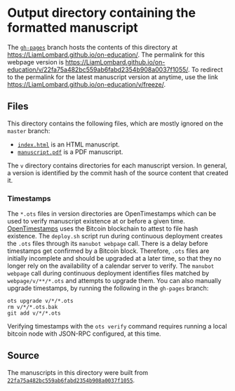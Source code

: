 # Output directory containing the formatted manuscript

The [`gh-pages`](https://github.com/LiamLombard/on-education/tree/gh-pages) branch hosts the contents of this directory at <https://LiamLombard.github.io/on-education/>.
The permalink for this webpage version is <https://LiamLombard.github.io/on-education/v/22fa75a482bc559ab6fabd2354b908a0037f1055/>.
To redirect to the permalink for the latest manuscript version at anytime, use the link <https://LiamLombard.github.io/on-education/v/freeze/>.

## Files

This directory contains the following files, which are mostly ignored on the `master` branch:

+ [`index.html`](index.html) is an HTML manuscript.
+ [`manuscript.pdf`](manuscript.pdf) is a PDF manuscript.

The `v` directory contains directories for each manuscript version.
In general, a version is identified by the commit hash of the source content that created it.

### Timestamps

The `*.ots` files in version directories are OpenTimestamps which can be used to verify manuscript existence at or before a given time.
[OpenTimestamps](https://opentimestamps.org/) uses the Bitcoin blockchain to attest to file hash existence.
The `deploy.sh` script run during continuous deployment creates the `.ots` files through its `manubot webpage` call.
There is a delay before timestamps get confirmed by a Bitcoin block.
Therefore, `.ots` files are initially incomplete and should be upgraded at a later time, so that they no longer rely on the availability of a calendar server to verify.
The `manubot webpage` call during continuous deployment identifies files matched by `webpage/v/**/*.ots` and attempts to upgrade them.
You can also manually upgrade timestamps, by running the following in the `gh-pages` branch:

```shell
ots upgrade v/*/*.ots
rm v/*/*.ots.bak
git add v/*/*.ots
```

Verifying timestamps with the `ots verify` command requires running a local bitcoin node with JSON-RPC configured, at this time.

## Source

The manuscripts in this directory were built from
[`22fa75a482bc559ab6fabd2354b908a0037f1055`](https://github.com/LiamLombard/on-education/commit/22fa75a482bc559ab6fabd2354b908a0037f1055).
